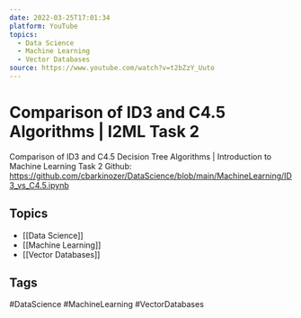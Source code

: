 ```yaml
---
date: 2022-03-25T17:01:34
platform: YouTube
topics:
  - Data Science
  - Machine Learning
  - Vector Databases
source: https://www.youtube.com/watch?v=t2bZzY_Uuto
---
```

# Comparison of ID3 and C4.5 Algorithms | I2ML Task 2

Comparison of ID3 and C4.5 Decision Tree Algorithms | Introduction to Machine Learning Task 2
Github: https://github.com/cbarkinozer/DataScience/blob/main/MachineLearning/ID3_vs_C4.5.ipynb

## Topics
- [[Data Science]]
- [[Machine Learning]]
- [[Vector Databases]]

## Tags
#DataScience #MachineLearning #VectorDatabases